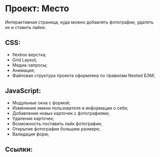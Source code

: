 # Проект: Место

Интерактивная страница, куда можно добавлять фотографии, удалять их и ставить лайки.

## CSS:

- flexbox верстка;
- Grid Layout;
- Медиа-запросы;
- Анимация;
- Файловая структура проекта оформлена по правилам Nested БЭМ;

## JavaScript:

- Модульные окна с формой;
- Изменение имени пользователя и информации о себе;
- Добавление новых карточек с фотографиями;
- Удаление карточек;
- Возможность поставить лайк фотографии;
- Открытие фотографии большем размере;
- Валидация форм;

## Ссылки:


